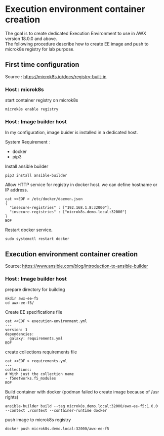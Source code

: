 # Execution environment container creation
The goal is to create dedicated Execution Environment to use in AWX version 18.0.0 and above.  
The following procedure describe how to create EE image and push to microk8s registry for lab purpose.

## First time configuration
Source : https://microk8s.io/docs/registry-built-in
### **Host : microk8s**
start container registry on microk8s
```
microk8s enable registry
```

### **Host : Image builder host**
In my configuration, image buider is installed in a dedicated host.

System Requirement :
- docker
- pip3

Install ansible builder
```
pip3 install ansible-builder
```

Allow HTTP service for registry in docker host. we can define hostname or IP address.
```
cat <<EOF > /etc/docker/daemon.json
{
  "insecure-registries" : ["192.168.1.8:32000"],
  "insecure-registries" : ["microk8s.demo.local:32000"]
}
EOF
```

Restart docker service.
```
sudo systemctl restart docker
```

## Execution environment container creation
Source: https://www.ansible.com/blog/introduction-to-ansible-builder
### **Host : Image builder host**
prepare directory for building
```
mkdir awx-ee-f5
cd awx-ee-f5/
```
Create EE specifications file
```
cat <<EOF > execution-environment.yml
---
version: 1
dependencies:
  galaxy: requirements.yml
EOF
```
create collections requirements file
```
cat <<EOF > requirements.yml
---
collections:
# With just the collection name
- f5networks.f5_modules
EOF
```

Build container with docker (podman failed to create image because of /usr rights)
```
ansible-builder build --tag microk8s.demo.local:32000/awx-ee-f5:1.0.0 --context ./context --container-runtime docker
```

push image to microk8s registry
```
docker push microk8s.demo.local:32000/awx-ee-f5
```
